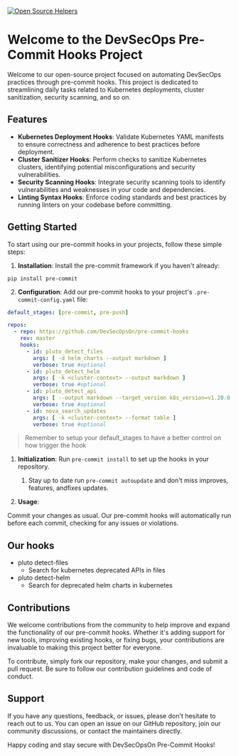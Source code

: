 [![Open Source Helpers](https://www.codetriage.com/devsecopsbr/kubernetes/badges/users.svg)](https://www.codetriage.com/devsecopsbr/kubernetes)

# Welcome to the DevSecOps Pre-Commit Hooks Project

Welcome to our open-source project focused on automating DevSecOps practices through pre-commit hooks. This project is dedicated to streamlining daily tasks related to Kubernetes deployments, cluster sanitization, security scanning, and so on.

## Features

- **Kubernetes Deployment Hooks**: Validate Kubernetes YAML manifests to ensure correctness and adherence to best practices before deployment.
- **Cluster Sanitizer Hooks**: Perform checks to sanitize Kubernetes clusters, identifying potential misconfigurations and security vulnerabilities.
- **Security Scanning Hooks**: Integrate security scanning tools to identify vulnerabilities and weaknesses in your code and dependencies.
- **Linting Syntax Hooks**: Enforce coding standards and best practices by running linters on your codebase before committing.

## Getting Started

To start using our pre-commit hooks in your projects, follow these simple steps:

1. **Installation**: Install the pre-commit framework if you haven't already:

```shell
pip install pre-commit
```

2. **Configuration**: Add our pre-commit hooks to your project's `.pre-commit-config.yaml` file:

```yaml
default_stages: [pre-commit, pre-push]

repos:
  - repo: https://github.com/DevSecOpsOn/pre-commit-hooks
    rev: master
    hooks:
      - id: pluto_detect_files
        args: [ -d helm_charts --output markdown ]
        verbose: true #optional
      - id: pluto_detect_helm
        args: [ -k <cluster-context> --output markdown ]
        verbose: true #optional
      - id: pluto_detect_api
        args: [ --output markdown --target_version k8s_version=v1.20.0 ]
        verbose: true #optional
      - id: nova_search_updates
        args: [ -k <cluster-context> --format table ]
        verbose: true #optional
```

> Remember to setup your default_stages to have a better control on how trigger the hook

1. **Initialization**: Run `pre-commit install` to set up the hooks in your repository.
   1. Stay up to date run `pre-commit autoupdate` and don't miss improves, features, andfixes updates.

2. **Usage**:

Commit your changes as usual. Our pre-commit hooks will automatically run before each commit, checking for any issues or violations.

## Our hooks

- pluto detect-files
  - Search for kubernetes deprecated APIs in files
- pluto detect-helm
  - Search for deprecated helm charts in kubernetes

## Contributions

We welcome contributions from the community to help improve and expand the functionality of our pre-commit hooks. Whether it's adding support for new tools, improving existing hooks, or fixing bugs, your contributions are invaluable to making this project better for everyone.

To contribute, simply fork our repository, make your changes, and submit a pull request. Be sure to follow our contribution guidelines and code of conduct.

## Support

If you have any questions, feedback, or issues, please don't hesitate to reach out to us. You can open an issue on our GitHub repository, join our community discussions, or contact the maintainers directly.

Happy coding and stay secure with DevSecOpsOn Pre-Commit Hooks!
